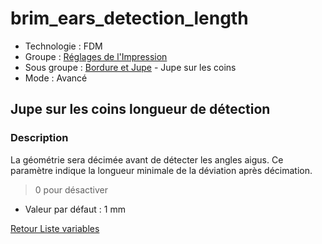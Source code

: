 # brim_ears_detection_length

* Technologie : FDM
* Groupe : [Réglages de l'Impression](../print_settings/print_settings.md)
* Sous groupe : [Bordure et Jupe](../print_settings/print_settings.md#bordure-et-jupe) - Jupe sur les coins
* Mode : Avancé

## Jupe sur les coins longueur de détection

### Description

La géométrie sera décimée avant de détecter les angles aigus.
Ce paramètre indique la longueur minimale de la déviation après décimation.

> 0 pour désactiver

* Valeur par défaut : 1 mm
 
[Retour Liste variables](variable_list.md)
